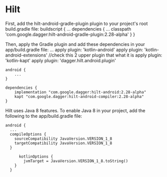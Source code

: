 # Hilt
First, add the hilt-android-gradle-plugin plugin to your project's root build.gradle file:
    buildscript {
        ...
        dependencies {
            ...
            classpath 'com.google.dagger:hilt-android-gradle-plugin:2.28-alpha'
        }
    }


Then, apply the Gradle plugin and add these dependencies in your app/build.gradle file:
    ...
    apply plugin: 'kotlin-android'
    apply plugin: 'kotlin-android-extensions'    //check this 2 upper plugin that what it is
    apply plugin: 'kotlin-kapt'
    apply plugin: 'dagger.hilt.android.plugin'

    android {
        ...
    }

    dependencies {
        implementation "com.google.dagger:hilt-android:2.28-alpha"
        kapt "com.google.dagger:hilt-android-compiler:2.28-alpha"
    }

Hilt uses Java 8 features. To enable Java 8 in your project, add the following to the app/build.gradle file:

    android {
      ...
      compileOptions {
        sourceCompatibility JavaVersion.VERSION_1_8
        targetCompatibility JavaVersion.VERSION_1_8
      }

          kotlinOptions {
            jvmTarget = JavaVersion.VERSION_1_8.toString()
        }
      }
